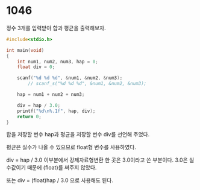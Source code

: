 # 1046

정수 3개를 입력받아 합과 평균을 출력해보자.

```c
#include<stdio.h>

int main(void)
{
	int num1, num2, num3, hap = 0;
	float div = 0;

	scanf("%d %d %d", &num1, &num2, &num3);
		// scanf_s("%d %d %d", &num1, &num2, &num3);

	hap = num1 + num2 + num3;

	div = hap / 3.0;
	printf("%d\n%.1f", hap, div);
	return 0;
}
```
합을 저장할 변수 hap과 평균을 저장할 변수 div를 선언해 주었다.

평균은 실수가 나올 수 있으므로 float형 변수를 사용하였다.

div = hap / 3.0 이부분에서 강제자료형변환 한 곳은 3.0이라고 쓴 부분이다.
3.0은 실수값이기 때문에 (float)를 써주지 않았다. 

또는 div = (float)hap / 3.0 으로 사용해도 된다.